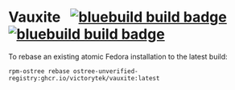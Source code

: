# Vauxite &nbsp; [![bluebuild build badge](https://github.com/victorytek/vauxite/actions/workflows/build.yml/badge.svg)](https://github.com/victorytek/vauxite/actions/workflows/build.yml) [![bluebuild build badge](https://github.com/blue-build/template/actions/workflows/build.yml/badge.svg)](https://github.com/blue-build/template/actions/workflows/build.yml)


To rebase an existing atomic Fedora installation to the latest build:
```
rpm-ostree rebase ostree-unverified-registry:ghcr.io/victorytek/vauxite:latest

```


